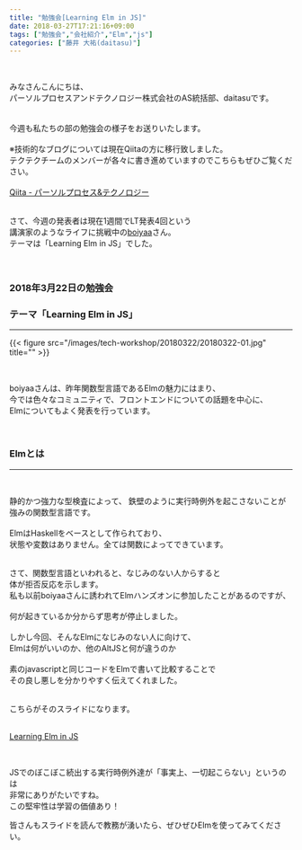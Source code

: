 ```yaml
---
title: "勉強会[Learning Elm in JS]"
date: 2018-03-27T17:21:16+09:00
tags: ["勉強会","会社紹介","Elm","js"]
categories: ["藤井 大祐(daitasu)"]
---
```


<br>

みなさんこんにちは、<br>
パーソルプロセスアンドテクノロジー株式会社のAS統括部、daitasuです。<br><br>
<br>
今週も私たちの部の勉強会の様子をお送りいたします。<br>
<br>
※技術的なブログについては現在Qiitaの方に移行致しました。<br>
テクテクチームのメンバーが各々に書き進めていますのでこちらもぜひご覧ください。<br>
<br>
[Qiita - パーソルプロセス&テクノロジー](https://qiita.com/organizations/persol-pt)<br>
<br>

さて、今週の発表者は現在1週間でLT発表4回という<br>
講演家のようなライフに挑戦中の[boiyaa](https://speakerdeck.com/boiyaa)さん。<br>
テーマは「Learning Elm in JS」でした。<br>
<br>
<br>

### 2018年3月22日の勉強会　
### テーマ「Learning Elm in JS」
---

{{< figure src="/images/tech-workshop/20180322/20180322-01.jpg" title="" >}}<br>

<br>

boiyaaさんは、昨年関数型言語であるElmの魅力にはまり、<br>
今では色々なコミュニティで、フロントエンドについての話題を中心に、<br>
Elmについてもよく発表を行っています。<br>

<br>

### Elmとは
---
<br>

静的かつ強力な型検査によって、
鉄壁のように実行時例外を起こさないことが強みの関数型言語です。<br>
<br>
ElmはHaskellをベースとして作られており、<br>
状態や変数はありません。全ては関数によってできています。<br>

<br>
さて、関数型言語といわれると、なじみのない人からすると<br>
体が拒否反応を示します。<br>
私も以前boiyaaさんに誘われてElmハンズオンに参加したことがあるのですが、<br>
<br>
何が起きているか分からず思考が停止しました。<br>
<br>
しかし今回、そんなElmになじみのない人に向けて、<br>
Elmは何がいいのか、他のAltJSと何が違うのか<br>
<br>
素のjavascriptと同じコードをElmで書いて比較することで<br>
その良し悪しを分かりやすく伝えてくれました。<br>
<br>

こちらがそのスライドになります。<br>
<br>

[Learning Elm in JS ](https://speakerdeck.com/boiyaa/learning-elm-in-js)

<br>

JSでのぼこぼこ続出する実行時例外達が「事実上、一切起こらない」というのは<br>
非常にありがたいですね。<br>
この堅牢性は学習の価値あり！<br>

皆さんもスライドを読んで教務が湧いたら、ぜひぜひElmを使ってみてください。<br>
<br>

<br><br><br>